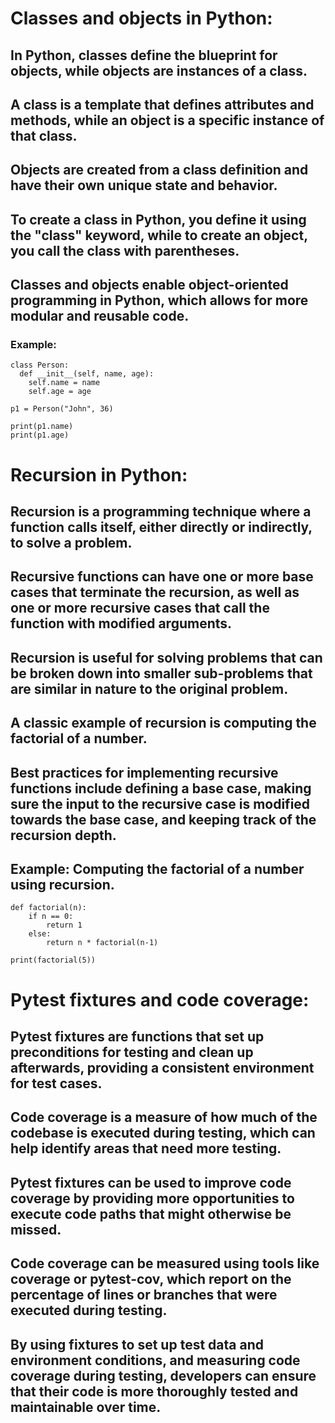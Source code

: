 # Classes and objects in Python:

## In Python, classes define the blueprint for objects, while objects are instances of a class.
## A class is a template that defines attributes and methods, while an object is a specific instance of that class.
## Objects are created from a class definition and have their own unique state and behavior.
## To create a class in Python, you define it using the "class" keyword, while to create an object, you call the class with parentheses.
## Classes and objects enable object-oriented programming in Python, which allows for more modular and reusable code.

### Example:
``` 
class Person:
  def __init__(self, name, age):
    self.name = name
    self.age = age

p1 = Person("John", 36)

print(p1.name)
print(p1.age)
``` 
# Recursion in Python:

## Recursion is a programming technique where a function calls itself, either directly or indirectly, to solve a problem.
## Recursive functions can have one or more base cases that terminate the recursion, as well as one or more recursive cases that call the function with modified arguments.
## Recursion is useful for solving problems that can be broken down into smaller sub-problems that are similar in nature to the original problem.
## A classic example of recursion is computing the factorial of a number.
## Best practices for implementing recursive functions include defining a base case, making sure the input to the recursive case is modified towards the base case, and keeping track of the recursion depth.

## Example: Computing the factorial of a number using recursion.

``` 
def factorial(n):
    if n == 0:
        return 1
    else:
        return n * factorial(n-1)
        
print(factorial(5)) 
``` 
# Pytest fixtures and code coverage:

## Pytest fixtures are functions that  set up preconditions for testing and clean up afterwards, providing a consistent environment for test cases.
## Code coverage is a measure of how much of the codebase is executed during testing, which can help identify areas that need more testing.
## Pytest fixtures can be used to improve code coverage by providing more opportunities to execute code paths that might otherwise be missed.
## Code coverage can be measured using tools like coverage or pytest-cov, which report on the percentage of lines or branches that were executed during testing.
## By using fixtures to set up test data and environment conditions, and measuring code coverage during testing, developers can ensure that their code is more thoroughly tested and maintainable over time.